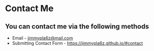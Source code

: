 # Contact Me
## You can contact me via the following methods
- Email - jimmypla6z@mail.com
- Submitting Contact Form - https://jimmypla6z.github.io/#contact
